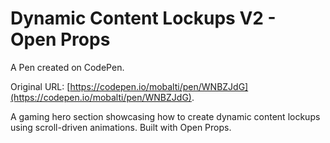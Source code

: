 # Dynamic Content Lockups V2 - Open Props

A Pen created on CodePen.

Original URL: [https://codepen.io/mobalti/pen/WNBZJdG](https://codepen.io/mobalti/pen/WNBZJdG).

A gaming hero section showcasing how to create dynamic content lockups using scroll-driven animations. Built with Open Props.
